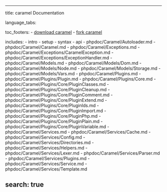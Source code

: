---
title: caramel Documentation

language_tabs:

toc_footers:
    - <a href='https://github.com/hvlmnns/Caramel'>download caramel</a>
    - <a href='https://github.com/hvlmnns/Caramel/fork'>fork caramel</a>

includes:
    - intro
    - setup
    - syntax
    - api
    - phpdoc/Caramel/Autoloader.md
    - phpdoc/Caramel/Caramel.md
    - phpdoc/Caramel/Exceptions.md
    - phpdoc/Caramel/Exceptions/CaramelException.md
    - phpdoc/Caramel/Exceptions/ExceptionHandler.md
    - phpdoc/Caramel/Models.md
    - phpdoc/Caramel/Models/Dom.md
    - phpdoc/Caramel/Models/Node.md
    - phpdoc/Caramel/Models/Storage.md
    - phpdoc/Caramel/Models/Vars.md
    - phpdoc/Caramel/Plugins.md
    - phpdoc/Caramel/Plugins/Plugin.md
    - phpdoc/Caramel/Plugins/Core.md
    - phpdoc/Caramel/Plugins/Core/PluginClasses.md
    - phpdoc/Caramel/Plugins/Core/PluginCleanup.md
    - phpdoc/Caramel/Plugins/Core/PluginComment.md
    - phpdoc/Caramel/Plugins/Core/PluginExtend.md
    - phpdoc/Caramel/Plugins/Core/PluginIds.md
    - phpdoc/Caramel/Plugins/Core/PluginImport.md
    - phpdoc/Caramel/Plugins/Core/PluginPhp.md
    - phpdoc/Caramel/Plugins/Core/PluginPlain.md
    - phpdoc/Caramel/Plugins/Core/PluginVariable.md
    - phpdoc/Caramel/Services.md
    - phpdoc/Caramel/Services/Cache.md
    - phpdoc/Caramel/Services/Config.md
    - phpdoc/Caramel/Services/Directories.md
    - phpdoc/Caramel/Services/Helpers.md
    - phpdoc/Caramel/Services/Lexer.md
    - phpdoc/Caramel/Services/Parser.md
    - phpdoc/Caramel/Services/Plugins.md
    - phpdoc/Caramel/Services/Service.md
    - phpdoc/Caramel/Services/Template.md

  
search: true
------------